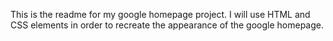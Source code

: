 This is the readme for my google homepage project. I will use HTML and CSS elements in order to recreate the appearance of the google homepage.
